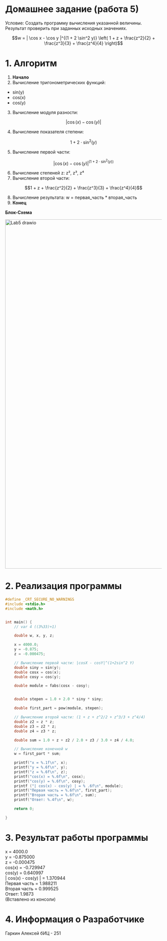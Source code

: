 # Домашнее задание (работа 5)

Условие:
Создать программу вычисления указанной величины. Результат проверить при заданных исходных значениях.

```math
w = | \cos x - \cos y |^{(1 + 2 \sin^2 y)} \left( 1 + z + \frac{z^2}{2} + \frac{z^3}{3} + \frac{z^4}{4} \right)
```

# 1. **Алгоритм**

1. **Начало**
2. Вычисление тригонометрических функций:
- sin(y)
- cos(x)
- cos(y)
3. Вычисление модуля разности:
```math
|\cos(x) - \cos(y)|
```
4. Вычисление показателя степени: 
```math
1 + 2 \cdot \sin^2 (y)
```
5. Вычисление первой части:
```math
|\cos(x) - \cos(y)|^{(1 + 2 \cdot \sin^2(y))}
```
6. Вычисление степеней z:  z², z³, z⁴
7. Вычисление второй части:
```math
1 + z + \frac{z^2}{2} + \frac{z^3}{3} + \frac{z^4}{4}
```
8. Вычисление результата: w = первая_часть * вторая_часть
9. **Конец**

**Блок-Схема**

<img width="712" height="1121" alt="Lab5 drawio" src="https://github.com/user-attachments/assets/3b325b56-4aae-4961-8cd5-08a709c13878" />

# 2. Реализация программы
```c
#define _CRT_SECURE_NO_WARNINGS
#include <stdio.h>
#include <math.h>


int main() {
    // var 4 ((3%33)+1)

    double w, x, y, z;

    x = 4000.0;
    y = -0.875;
    z = -0.000475;

    // Вычисление первой части: |cosX - cosY|^(1+2sin^2 Y)
    double siny = sin(y);
    double cosx = cos(x);
    double cosy = cos(y);

    double module = fabs(cosx - cosy);


    double stepen = 1.0 + 2.0 * siny * siny;  

    double first_part = pow(module, stepen);

    // Вычисление второй части: (1 + z + z^2/2 + z^3/3 + z^4/4)
    double z2 = z * z;
    double z3 = z2 * z;
    double z4 = z3 * z;

    double sum = 1.0 + z + z2 / 2.0 + z3 / 3.0 + z4 / 4.0;

    // Вычисление конечной w
    w = first_part * sum;

    printf("x = %.1f\n", x);
    printf("y = %.6f\n", y);
    printf("z = %.6f\n", z);
    printf("cos(x) = %.6f\n", cosx);
    printf("cos(y) = %.6f\n", cosy);
    printf ("| cos(x) - cos(y) | = % .6f\n", module);
    printf("Первая часть = %.6f\n", first_part);
    printf("Вторая часть = %.6f\n", sum);
    printf("Ответ: %.4f\n", w);

    return 0;

}
```

# 3. Результат работы программы

x = 4000.0  
y = -0.875000  
z = -0.000475  
cos(x) = -0.729947  
cos(y) = 0.640997  
| cos(x) - cos(y) | =  1.370944  
Первая часть = 1.988211  
Вторая часть = 0.999525  
Ответ: 1.9873  
(Вставлено из консоли)

# 4. Информация о Разработчике
Гаркин Алексей бИЦ - 251
